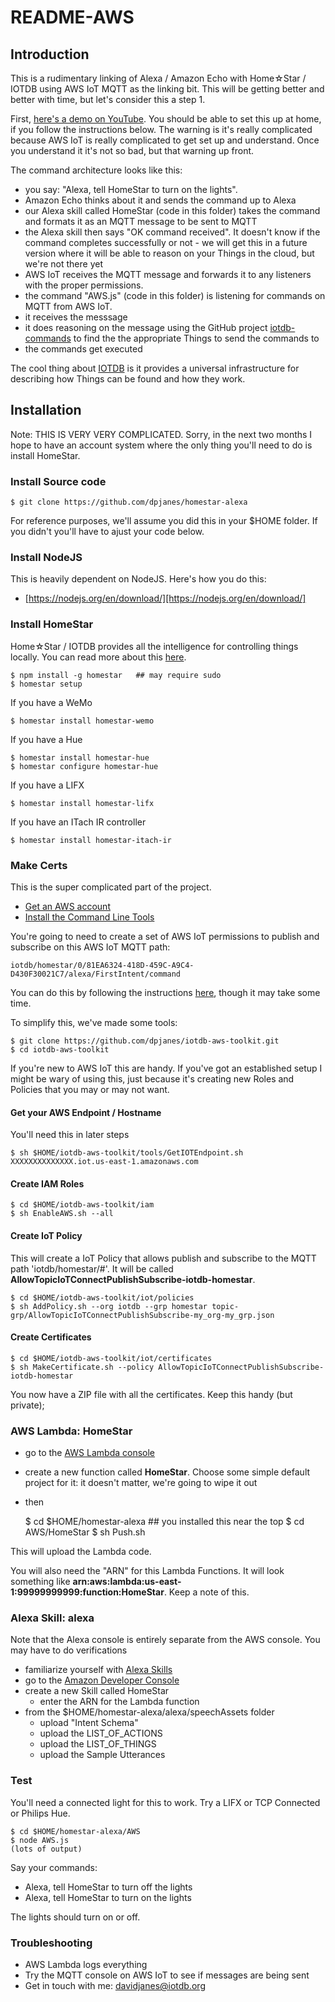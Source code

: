# README-AWS

## Introduction

This is a rudimentary linking of Alexa / Amazon Echo with Home☆Star / IOTDB using
AWS IoT MQTT as the linking bit. This will be getting better and better with time,
but let's consider this a step 1.

First, [here's a demo on YouTube](https://www.youtube.com/watch?v=WMyh5IFl4o8).
You should be able to set this up at home, if you follow the instructions below.
The warning is it's really complicated because AWS IoT is really complicated to 
get set up and understand. Once you understand it it's not so bad, but that warning
up front.

The command architecture looks like this:

* you say: "Alexa, tell HomeStar to turn on the lights". 
* Amazon Echo thinks about it and sends the command up to Alexa
* our Alexa skill called HomeStar (code in this folder) takes
the command and formats it as an MQTT message to be sent to MQTT 
* the Alexa skill then says "OK command received". It doesn't know
if the command completes successfully or not - we will get this in 
a future version where it will be able to reason on your Things
in the cloud, but we're not there yet
* AWS IoT receives the MQTT message and forwards it to any 
listeners with the proper permissions.
* the command "AWS.js" (code in this folder) is listening for commands
on MQTT from AWS IoT.
* it receives the messsage
* it does reasoning on the message using the GitHub project 
[iotdb-commands](https://github.com/dpjanes/iotdb-commands)
to find the the appropriate Things to send the commands to
* the commands get executed

The cool thing about [IOTDB](https://iotdb.org) is it provides a universal infrastructure
for describing how Things can be found and how they work.

## Installation

Note: THIS IS VERY VERY COMPLICATED. Sorry, in the next two months
I hope to have an account system where the only thing you'll need
to do is install HomeStar. 

### Install Source code

    $ git clone https://github.com/dpjanes/homestar-alexa

For reference purposes, we'll assume you did this in your $HOME
folder. If you didn't you'll have to ajust your code below.

### Install NodeJS

This is heavily dependent on NodeJS. Here's how you do this:

* [https://nodejs.org/en/download/][https://nodejs.org/en/download/]

### Install HomeStar

Home☆Star / IOTDB provides all the intelligence for controlling 
things locally. You can read more about this [here](https://homestar.io/about).

    $ npm install -g homestar   ## may require sudo
    $ homestar setup

If you have a WeMo

    $ homestar install homestar-wemo

If you have a Hue

    $ homestar install homestar-hue
    $ homestar configure homestar-hue

If you have a LIFX

    $ homestar install homestar-lifx

If you have an ITach IR controller

    $ homestar install homestar-itach-ir

### Make Certs

This is the super complicated part of the project. 

* [Get an AWS account](https://aws.amazon.com/documentation/gettingstarted/)
* [Install the Command Line Tools](http://docs.aws.amazon.com/cli/latest/userguide/cli-chap-getting-set-up.html)


You're going to need to create a set of AWS IoT permissions to publish and
subscribe on this AWS IoT MQTT path:

    iotdb/homestar/0/81EA6324-418D-459C-A9C4-D430F30021C7/alexa/FirstIntent/command 

You can do this by following the instructions
[here](http://docs.aws.amazon.com/iot/latest/developerguide/what-is-aws-iot.html), though it may take some time.

To simplify this, we've made some tools:

    $ git clone https://github.com/dpjanes/iotdb-aws-toolkit.git
    $ cd iotdb-aws-toolkit

If you're new to AWS IoT this are handy. If you've got an established 
setup I might be wary of using this, just because it's creating new
Roles and Policies that you may or may not want.

#### Get your AWS Endpoint / Hostname

You'll need this in later steps

    $ sh $HOME/iotdb-aws-toolkit/tools/GetIOTEndpoint.sh
    XXXXXXXXXXXXXX.iot.us-east-1.amazonaws.com

#### Create IAM Roles

    $ cd $HOME/iotdb-aws-toolkit/iam 
    $ sh EnableAWS.sh --all

#### Create IoT Policy

This will create a IoT Policy that allows publish and subscribe to the MQTT path 'iotdb/homestar/#'.
It will be called **AllowTopicIoTConnectPublishSubscribe-iotdb-homestar**.

    $ cd $HOME/iotdb-aws-toolkit/iot/policies
    $ sh AddPolicy.sh --org iotdb --grp homestar topic-grp/AllowTopicIoTConnectPublishSubscribe-my_org-my_grp.json

#### Create Certificates

    $ cd $HOME/iotdb-aws-toolkit/iot/certificates
    $ sh MakeCertificate.sh --policy AllowTopicIoTConnectPublishSubscribe-iotdb-homestar

You now have a ZIP file with all the certificates. Keep this handy (but private);

### AWS Lambda: HomeStar

* go to the [AWS Lambda console](https://console.aws.amazon.com/lambda/home?region=us-east-1#/functions)
* create a new function called **HomeStar**. Choose some simple default project for it: it doesn't matter, we're going to wipe it out
* then

    $ cd $HOME/homestar-alexa ## you installed this near the top
    $ cd AWS/HomeStar
    $ sh Push.sh

This will upload the Lambda code.

You will also need the "ARN" for this Lambda Functions. It will look something like **arn:aws:lambda:us-east-1:99999999999:function:HomeStar**. Keep a note of this.

### Alexa Skill: alexa

Note that the Alexa console is entirely separate from the AWS console. You may have to do verifications

* familiarize yourself with [Alexa Skills](https://developer.amazon.com/public/solutions/alexa/alexa-skills-kit/getting-started-guide)
* go to the [Amazon Developer Console](https://developer.amazon.com/edw/home.html#/skills/list)
* create a new Skill called HomeStar
  * enter the ARN for the Lambda function
* from the $HOME/homestar-alexa/alexa/speechAssets folder
  * upload "Intent Schema"
  * upload the LIST_OF_ACTIONS 
  * upload the LIST_OF_THINGS
  * upload the Sample Utterances
  

### Test

You'll need a connected light for this to work. Try a LIFX or TCP Connected or Philips Hue.

	$ cd $HOME/homestar-alexa/AWS
	$ node AWS.js
	(lots of output)
	
Say your commands:

* Alexa, tell HomeStar to turn off the lights
* Alexa, tell HomeStar to turn on the lights

The lights should turn on or off.

### Troubleshooting

* AWS Lambda logs everything
* Try the MQTT console on AWS IoT to see if messages are being sent
* Get in touch with me: davidjanes@iotdb.org

